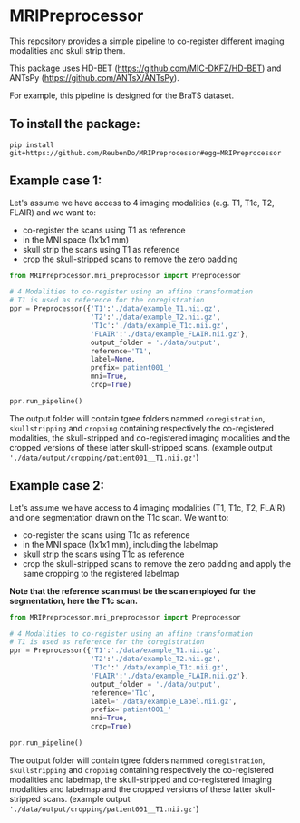 # MRIPreprocessor

This repository provides a simple pipeline to co-register different imaging modalities and skull strip them.

This package uses HD-BET (https://github.com/MIC-DKFZ/HD-BET) and ANTsPy (https://github.com/ANTsX/ANTsPy).

For example, this pipeline is designed for the BraTS dataset.

## To install the package:
```
pip install  git+https://github.com/ReubenDo/MRIPreprocessor#egg=MRIPreprocessor
```

## Example case 1:
Let's assume we have access to 4 imaging modalities (e.g. T1, T1c, T2, FLAIR) and we want to:
- co-register the scans using T1 as reference
- in the MNI space (1x1x1 mm)
- skull strip the scans using T1 as reference
- crop the skull-stripped scans to remove the zero padding 

```python
from MRIPreprocessor.mri_preprocessor import Preprocessor

# 4 Modalities to co-register using an affine transformation
# T1 is used as reference for the coregistration
ppr = Preprocessor({'T1':'./data/example_T1.nii.gz',
                    'T2':'./data/example_T2.nii.gz',
                    'T1c':'./data/example_T1c.nii.gz',
                    'FLAIR':'./data/example_FLAIR.nii.gz'},
                    output_folder = './data/output',
                    reference='T1',
                    label=None,
                    prefix='patient001_'
                    mni=True,
                    crop=True)

ppr.run_pipeline()
```
The output folder will contain tgree folders nammed `coregistration`, `skullstripping` and `cropping` containing respectively the co-registered modalities, the skull-stripped and co-registered imaging modalities and the cropped versions of these latter skull-stripped scans. (example output `'./data/output/cropping/patient001__T1.nii.gz'`)

## Example case 2:
Let's assume we have access to 4 imaging modalities (T1, T1c, T2, FLAIR) and one segmentation drawn on the T1c scan. We want to:
- co-register the scans using T1c as reference
- in the MNI space (1x1x1 mm), including the labelmap
- skull strip the scans using T1c as reference
- crop the skull-stripped scans to remove the zero padding and apply the same cropping to the registered labelmap

**Note that the reference scan must be the scan employed for the segmentation, here the T1c scan.**
```python
from MRIPreprocessor.mri_preprocessor import Preprocessor

# 4 Modalities to co-register using an affine transformation
# T1 is used as reference for the coregistration
ppr = Preprocessor({'T1':'./data/example_T1.nii.gz',
                    'T2':'./data/example_T2.nii.gz',
                    'T1c':'./data/example_T1c.nii.gz',
                    'FLAIR':'./data/example_FLAIR.nii.gz'},
                    output_folder = './data/output',
                    reference='T1c',
                    label='./data/example_Label.nii.gz',
                    prefix='patient001_'
                    mni=True,
                    crop=True)

ppr.run_pipeline()
```
The output folder will contain tgree folders nammed `coregistration`, `skullstripping` and `cropping` containing respectively the co-registered modalities and labelmap, the skull-stripped and co-registered imaging modalities and labelmap and the cropped versions of these latter skull-stripped scans. (example output `'./data/output/cropping/patient001__T1.nii.gz'`)
